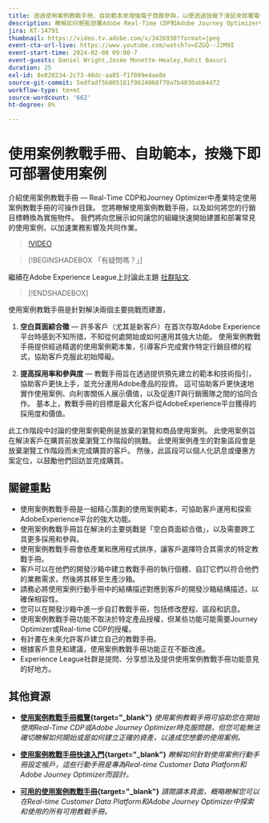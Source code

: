 ```yaml
---
title: 透過使用案例教戰手冊、自助範本來增強電子商務參與，以便透過按幾下滑鼠來部署電子商務使用案例
description: 瞭解如何輕鬆部署Adobe Real-Time CDP和Adobe Journey Optimizer中的使用案例教戰手冊，並解鎖潛在的改善電子商務客戶參與度。
jira: KT-14791
thumbnail: https://video.tv.adobe.com/v/3426930?format=jpeg
event-cta-url-live: https://www.youtube.com/watch?v=EZGQ--J2M9I
event-start-time: 2024-02-08 09:00-7
event-guests: Daniel Wright,Josée Monette-Healey,Rohit Basuri
duration: 25
exl-id: 8e820234-2c73-46dc-aa85-f1f089e4ae8e
source-git-commit: 5edfadf5b805161f9624068f70a7b4830ab84d72
workflow-type: tm+mt
source-wordcount: '662'
ht-degree: 0%

---
```


# 使用案例教戰手冊、自助範本，按幾下即可部署使用案例

介紹使用案例教戰手冊 — Real-Time CDP和Journey Optimizer中產業特定使用案例教戰手冊的可操作目錄。 您將瞭解使用案例教戰手冊，以及如何將您的行銷目標轉換為實施物件。 我們將向您展示如何讓您的組織快速開始建置和部署常見的使用案例，以加速業務影響及共同作業。

>[!VIDEO](https://video.tv.adobe.com/v/3426930/?quality=12&learn=on)

>[!BEGINSHADEBOX 「有疑問嗎？」]

繼續在Adobe Experience League上討論此主題 [社群貼文](https://experienceleaguecommunities.adobe.com/t5/adobe-experience-platform/experience-league-live-post-session-discussion-use-case/m-p/651643#M488).

>[!ENDSHADEBOX]

使用案例教戰手冊是針對解決兩個主要挑戰而建置，

1. **空白頁面綜合徵**  — 許多客戶（尤其是新客戶）在首次存取Adobe Experience平台時感到不知所措，不知從何處開始或如何運用其強大功能。 使用案例教戰手冊提供經過精選的使用案例範本集，引導客戶完成實作特定行銷目標的程式，協助客戶克服此初始障礙。

1. **提高採用率和參與度**  — 教戰手冊旨在透過提供預先建立的範本和技術指引，協助客戶更快上手，並充分運用Adobe產品的投資。  這可協助客戶更快速地實作使用案例、向利害關係人展示價值，以及促進IT與行銷團隊之間的協同合作。  基本上，教戰手冊的目標是最大化客戶從AdobeExperience平台獲得的採用度和價值。

此工作階段中討論的使用案例範例是放棄的瀏覽和商品使用案例。 此使用案例旨在解決客戶在購買前放棄瀏覽工作階段的挑戰。 此使用案例產生的對象區段會是放棄瀏覽工作階段而未完成購買的客戶。 然後，此區段可以個人化訊息或優惠方案定位，以鼓勵他們回訪並完成購買。

## 關鍵重點

* 使用案例教戰手冊是一組精心策劃的使用案例範本，可協助客戶運用和探索AdobeExperience平台的強大功能。
* 使用案例教戰手冊旨在解決的主要挑戰是「空白頁面綜合徵」，以及需要跨工具更多採用和參與。
* 使用案例教戰手冊會依產業和應用程式排序，讓客戶選擇符合其需求的特定教戰手冊。
* 客戶可以在他們的開發沙箱中建立教戰手冊的執行個體、自訂它們以符合他們的業務需求，然後將其移至生產沙箱。
* 請務必將使用案例行動手冊中的結構描述對應到客戶的開發沙箱結構描述，以確保相容性。
* 您可以在開發沙箱中進一步自訂教戰手冊，包括修改歷程、區段和訊息。
* 使用案例教戰手冊功能不取決於特定產品授權，但某些功能可能需要Journey Optimizer或Real-time CDP的授權。
* 有計畫在未來允許客戶建立自己的教戰手冊。
* 根據客戶意見和建議，使用案例教戰手冊功能正在不斷改進。
* Experience League社群是提問、分享想法及提供使用案例教戰手冊功能意見的好地方。

## 其他資源

* **[使用案例教戰手冊概覽](https://experienceleague.adobe.com/docs/experience-platform/use-case-playbooks/playbooks/overview.html){target="_blank"}**
  *使用案例教戰手冊可協助您在開始使用Real-Time CDP或Adobe Journey Optimizer時克服問題，但您可能無法確切瞭解如何開始或是如何建立正確的資產，以達成您想要的使用案例。*

* **[使用案例教戰手冊快速入門](https://experienceleague.adobe.com/docs/experience-platform/use-case-playbooks/playbooks/get-started.html?lang=zh-Hant){target="_blank"}**
  *瞭解如何針對使用案例行動手冊設定帳戶，這些行動手冊是專為Real-time Customer Data Platform和Adobe Journey Optimizer而設計。*

* **[可用的使用案例教戰手冊](https://experienceleague.adobe.com/docs/experience-platform/use-case-playbooks/playbooks/playbooks-list.html?lang=zh-Hant){target="_blank"}**
  *請閱讀本頁面，概略瞭解您可以在Real-time Customer Data Platform和Adobe Journey Optimizer中探索和使用的所有可用教戰手冊。*